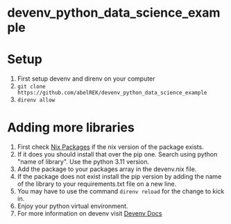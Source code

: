 # devenv_python_data_science_example

# Setup 
1. First setup devenv and direnv on your computer 
2. `git clone https://github.com/abelREK/devenv_python_data_science_example`
3. `direnv allow`

# Adding more libraries 
1. First check [Nix Packages](https://search.nixos.org/packages) if the nix version of the package exists. 
2. If it does you should install that over the pip one. Search using python "name of library". Use the python 3.11 version. 
3. Add the package to your packages array in the devenv.nix file.  
4. If the package does not exist install the pip version by adding the name of the library to your requirements.txt file on a new line.
5. You may have to use the command `direnv reload` for the change to kick in. 
6. Enjoy your python virtual environment. 
7. For more information on devenv visit [Devenv Docs](https://devenv.sh/getting-started/)

